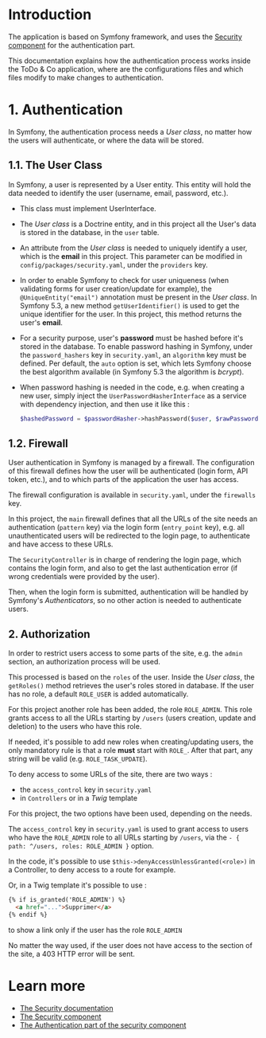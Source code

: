 # Introduction

The application is based on Symfony framework, and uses the [Security component](https://symfony.com/doc/current/components/security.html) for the authentication part.

This documentation explains how the authentication process works inside the ToDo & Co application, where are the configurations files and which files modify to make changes to authentication.

# 1. Authentication

In Symfony, the authentication process needs a _User class_, no matter how the users will authenticate, or where the data will be stored.

## 1.1. The User Class

In Symfony, a user is represented by a User entity. This entity will hold the data needed to identify the user (username, email, password, etc.).

- This class must implement UserInterface.
- The _User class_ is a Doctrine entity, and in this project all the User's data is stored in the database, in the `user` table.
- An attribute from the _User class_ is needed to uniquely identify a user, which is the __email__ in this project. This parameter can be modified in `config/packages/security.yaml`, under the `providers` key.
- In order to enable Symfony to check for user uniqueness (when validating forms for user creation/update for example), the `@UniqueEntity("email")` annotation must be present in the _User class_. In Symfony 5.3, a new method `getUserIdentifier()` is used to get the unique identifier for the user. In this project, this method returns the user's __email__.
- For a security purpose, user's __password__ must be hashed before it's stored in the database. To enable password hashing in Symfony, under the `password_hashers` key in `security.yaml`, an `algorithm` key must be defined. Per default, the `auto` option is set, which lets Symfony choose the best algorithm available (in Symfony 5.3 the algorithm is _bcrypt_).
- When password hashing is needed in the code, e.g. when creating a new user, simply inject the `UserPasswordHasherInterface` as a service with dependency injection, and then use it like this :

  ```php
  $hashedPassword = $passwordHasher->hashPassword($user, $rawPassword);
  ```

## 1.2. Firewall

User authentication in Symfony is managed by a firewall. The configuration of this firewall defines how the user will be authenticated (login form, API token, etc.), and to which parts of the application the user has access.

The firewall configuration is available in `security.yaml`, under the `firewalls` key.

In this project, the `main` firewall defines that all the URLs of the site needs an authentication (`pattern` key) via the login form (`entry_point` key), e.g. all unauthenticated users will be redirected to the login page, to authenticate and have access to these URLs.

The `SecurityController` is in charge of rendering the login page, which contains the login form, and also to get the last authentication error (if wrong credentials were provided by the user).

Then, when the login form is submitted, authentication will be handled by Symfony's _Authenticators_, so no other action is needed to authenticate users.

## 2. Authorization

In order to restrict users access to some parts of the site, e.g. the `admin` section, an authorization process will be used.

This processed is based on the `roles` of the user. Inside the _User class_, the `getRoles()` method retrieves the user's roles stored in database. If the user has no role, a default `ROLE_USER` is added automatically.

For this project another role has been added, the role `ROLE_ADMIN`. This role grants access to all the URLs starting by `/users` (users creation, update and deletion) to the users who have this role.

If needed, it's possible to add new roles when creating/updating users, the only mandatory rule is that a role __must__ start with `ROLE_`. After that part, any string will be valid (e.g. `ROLE_TASK_UPDATE`).

To deny access to some URLs of the site, there are two ways :

- the `access_control` key in `security.yaml`
- in `Controllers` or in a _Twig_ template

For this project, the two options have been used, depending on the needs.

The `access_control` key in `security.yaml` is used to grant access to users who have the `ROLE_ADMIN` role to all URLs starting by `/users`, via the `- { path: ^/users, roles: ROLE_ADMIN }` option.

In the code, it's possible to use `$this->denyAccessUnlessGranted(<role>)` in a Controller, to deny access to a route for example.

Or, in a Twig template it's possible to use :

```html
{% if is_granted('ROLE_ADMIN') %}
  <a href="...">Supprimer</a>
{% endif %}
```

to show a link only if the user has the role `ROLE_ADMIN`

No matter the way used, if the user does not have access to the section of the site, a 403 HTTP error will be sent.

# Learn more

- [The Security documentation](https://symfony.com/doc/current/security.html)
- [The Security component](https://symfony.com/doc/current/components/security.html)
- [The Authentication part of the security component](https://symfony.com/doc/current/components/security/authentication.html)

